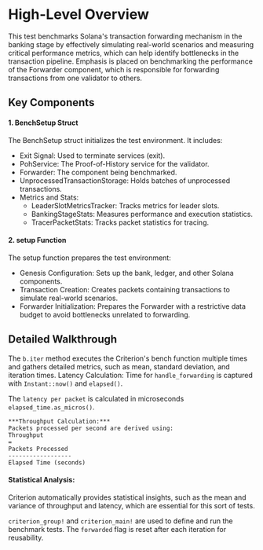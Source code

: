 # High-Level Overview
This test benchmarks Solana's transaction forwarding mechanism in the banking stage by effectively simulating real-world scenarios and measuring critical performance metrics, which can help identify bottlenecks in the transaction pipeline. Emphasis is placed on benchmarking the performance of the Forwarder component, which is responsible for forwarding transactions from one validator to others.

## Key Components
#### 1. BenchSetup Struct
The BenchSetup struct initializes the test environment. It includes:

- Exit Signal: Used to terminate services (exit).
- PohService: The Proof-of-History service for the validator.
- Forwarder: The component being benchmarked.
- UnprocessedTransactionStorage: Holds batches of unprocessed transactions.
- Metrics and Stats:
    - LeaderSlotMetricsTracker: Tracks metrics for leader slots.
    - BankingStageStats: Measures performance and execution statistics.
    - TracerPacketStats: Tracks packet statistics for tracing.
#### 2. setup Function
The setup function prepares the test environment:

- Genesis Configuration: Sets up the bank, ledger, and other Solana components.
- Transaction Creation: Creates packets containing transactions to simulate real-world scenarios.
- Forwarder Initialization: Prepares the Forwarder with a restrictive data budget to avoid bottlenecks unrelated to forwarding.

## Detailed Walkthrough

The `b.iter` method executes the Criterion's bench function multiple times and gathers detailed metrics, such as mean, standard deviation, and iteration times.
Latency Calculation:
Time for `handle_forwarding` is captured with `Instant::now()` and `elapsed()`.

The `latency per packet` is calculated in microseconds `elapsed_time.as_micros()`.

```
***Throughput Calculation:***
Packets processed per second are derived using:
Throughput
=
Packets Processed
------------------
Elapsed Time (seconds)
```
 
#### Statistical Analysis:

Criterion automatically provides statistical insights, such as the mean and variance of throughput and latency, which are essential for this sort of tests.

`criterion_group!` and `criterion_main!` are used to define and run the benchmark tests.
The `forwarded` flag is reset after each iteration for reusability.
